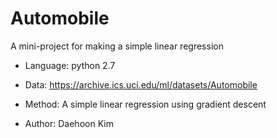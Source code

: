 # Automobile
A mini-project for making a simple linear regression 

* Language: 
python 2.7

* Data: 
https://archive.ics.uci.edu/ml/datasets/Automobile

* Method: 
A simple linear regression using gradient descent

* Author: 
Daehoon Kim

